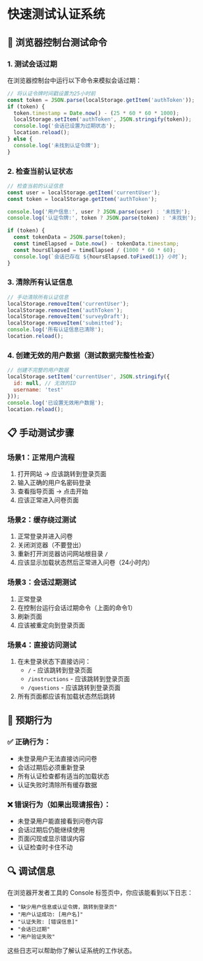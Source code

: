 # 快速测试认证系统

## 🧪 浏览器控制台测试命令

### 1. 测试会话过期
在浏览器控制台中运行以下命令来模拟会话过期：

```javascript
// 将认证令牌时间戳设置为25小时前
const token = JSON.parse(localStorage.getItem('authToken'));
if (token) {
  token.timestamp = Date.now() - (25 * 60 * 60 * 1000);
  localStorage.setItem('authToken', JSON.stringify(token));
  console.log('会话已设置为过期状态');
  location.reload();
} else {
  console.log('未找到认证令牌');
}
```

### 2. 检查当前认证状态
```javascript
// 检查当前的认证信息
const user = localStorage.getItem('currentUser');
const token = localStorage.getItem('authToken');

console.log('用户信息:', user ? JSON.parse(user) : '未找到');
console.log('认证令牌:', token ? JSON.parse(token) : '未找到');

if (token) {
  const tokenData = JSON.parse(token);
  const timeElapsed = Date.now() - tokenData.timestamp;
  const hoursElapsed = timeElapsed / (1000 * 60 * 60);
  console.log(`会话已存在 ${hoursElapsed.toFixed(1)} 小时`);
}
```

### 3. 清除所有认证信息
```javascript
// 手动清除所有认证信息
localStorage.removeItem('currentUser');
localStorage.removeItem('authToken');
localStorage.removeItem('surveyDraft');
localStorage.removeItem('submitted');
console.log('所有认证信息已清除');
location.reload();
```

### 4. 创建无效的用户数据（测试数据完整性检查）
```javascript
// 创建不完整的用户数据
localStorage.setItem('currentUser', JSON.stringify({
  id: null, // 无效的ID
  username: 'test'
}));
console.log('已设置无效用户数据');
location.reload();
```

## 📋 手动测试步骤

### 场景1：正常用户流程
1. 打开网站 → 应该跳转到登录页面
2. 输入正确的用户名密码登录
3. 查看指导页面 → 点击开始
4. 应该正常进入问卷页面

### 场景2：缓存绕过测试
1. 正常登录并进入问卷
2. 关闭浏览器（不要登出）
3. 重新打开浏览器访问网站根目录 `/`
4. 应该显示加载状态然后正常进入问卷（24小时内）

### 场景3：会话过期测试
1. 正常登录
2. 在控制台运行会话过期命令（上面的命令1）
3. 刷新页面
4. 应该被重定向到登录页面

### 场景4：直接访问测试
1. 在未登录状态下直接访问：
   - `/` - 应该跳转到登录页面
   - `/instructions` - 应该跳转到登录页面
   - `/questions` - 应该跳转到登录页面
2. 所有页面都应该有加载状态然后跳转

## 🚨 预期行为

### ✅ 正确行为：
- 未登录用户无法直接访问问卷
- 会话过期后必须重新登录
- 所有认证检查都有适当的加载状态
- 认证失败时清除所有缓存数据

### ❌ 错误行为（如果出现请报告）：
- 未登录用户能直接看到问卷内容
- 会话过期后仍能继续使用
- 页面闪现或显示错误内容
- 认证检查时卡住不动

## 🔍 调试信息

在浏览器开发者工具的 Console 标签页中，你应该能看到以下日志：

- `"缺少用户信息或认证令牌，跳转到登录页"`
- `"用户认证成功: [用户名]"`  
- `"认证失败: [错误信息]"`
- `"会话已过期"`
- `"用户验证失败"`

这些日志可以帮助你了解认证系统的工作状态。
